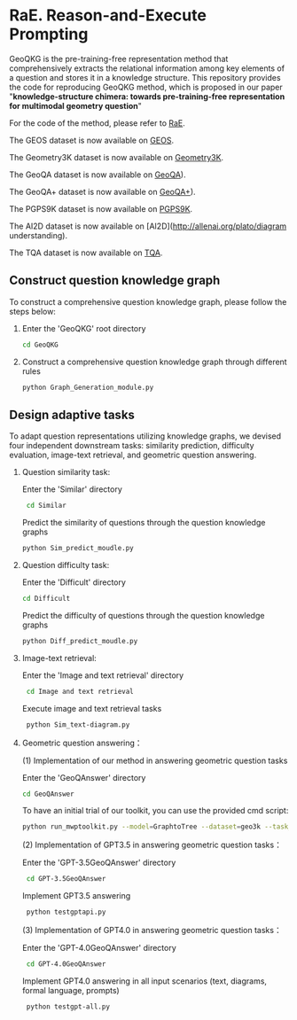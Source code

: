 # RaE. Reason-and-Execute Prompting

GeoQKG is the pre-training-free representation method that comprehensively extracts the relational information among key elements of a question and stores it in a knowledge structure. This repository provides the code for reproducing GeoQKG method, which is proposed in our paper "**knowledge-structure chimera: towards pre-training-free representation for multimodal geometry question**" 

For the code of the method, please refer to [RaE](https://github.com/chanllon/RaE.-Reason-and-Execute-Prompting).

The GEOS  dataset is now available on [GEOS](https://geometry.allenai.org).

The Geometry3K  dataset is now available on [Geometry3K](https://lupantech.github.io/inter-gps/).

The GeoQA dataset is now available on [GeoQA](https://github.com/chenjudge/GeoQA)).

The GeoQA+  dataset is now available on [GeoQA+](https://github.com/SCNU203/GeoQA-Plus)).

The PGPS9K  dataset is now available on [PGPS9K](https://github.com/mingliangzhang2018/PGPS).

The AI2D  dataset is now available on [AI2D](http://allenai.org/plato/diagram understanding).

The TQA  dataset is now available on [TQA](http://textbookqa.org ).

## Construct question knowledge graph
To construct a comprehensive question knowledge graph, please follow the steps below:
1. Enter the 'GeoQKG' root directory
    ```bash
    cd GeoQKG
    ```
2. Construct a comprehensive question knowledge graph through different rules
    ```bash
    python Graph_Generation_module.py
    ```
## Design adaptive tasks
To adapt question representations utilizing knowledge graphs, we devised four independent downstream tasks: similarity prediction, difficulty evaluation, image-text retrieval, and geometric question answering.
1. Question similarity task:

    Enter the 'Similar' directory
   ```bash
    cd Similar
    ```
   Predict the similarity of questions through the question knowledge graphs
    ```bash
    python Sim_predict_moudle.py
    ```
3. Question difficulty task:

   Enter the 'Difficult' directory
    ```bash
    cd Difficult
    ```
    Predict the difficulty of questions through the question knowledge graphs
    ```bash
    python Diff_predict_moudle.py
    ```

4. Image-text retrieval:

    Enter the 'Image and text retrieval' directory
   ```bash
    cd Image and text retrieval
    ```
   Execute image and text retrieval tasks

   ```bash
    python Sim_text-diagram.py
    ```
   
6. Geometric question answering：

   (1) Implementation of our method in answering geometric question tasks

   Enter the 'GeoQAnswer' directory
    ```bash
    cd GeoQAnswer
    ```
    To have an initial trial of our toolkit, you can use the provided cmd script:
    ```bash
    python run_mwptoolkit.py --model=GraphtoTree --dataset=geo3k --task_type=single_equation --equation_fix=prefix --k_fold=5 --test_step=5 --gpu_id=0
    ```
   (2) Implementation of GPT3.5 in answering geometric question tasks：

   Enter the 'GPT-3.5GeoQAnswer' directory
   ```bash
    cd GPT-3.5GeoQAnswer
    ```
    Implement GPT3.5 answering
   ```bash
    python testgptapi.py
    ```
   (3) Implementation of GPT4.0 in answering geometric question tasks：

   Enter the 'GPT-4.0GeoQAnswer' directory
   ```bash
    cd GPT-4.0GeoQAnswer
    ```
    Implement GPT4.0 answering in all input scenarios (text, diagrams, formal language, prompts)
   ```bash
    python testgpt-all.py
    ```
